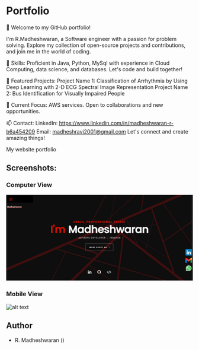 # Portfolio

👋 Welcome to my GitHub portfolio!

I'm R.Madheshwaran, a Software engineer with a passion for problem solving. Explore my collection of open-source projects and contributions, and join me in the world of coding.

🚀 Skills: Proficient in Java, Python, MySql with experience in Cloud Computing, data science, and databases. Let's code and build together!

📂 Featured Projects:
Project Name 1: Classification of Arrhythmia by Using Deep Learning with 2-D ECG Spectral Image Representation
Project Name 2: Bus Identification for Visually Impaired People

🌱 Current Focus: AWS services. Open to collaborations and new opportunities.

📫 Contact:
LinkedIn: https://www.linkedin.com/in/madheshwaran-r-b6a454209
Email: madheshravi2001@gmail.com
Let's connect and create amazing things!


My website portfolio

## Screenshots:

### Computer View

![alt text](portfolio.png)

### Mobile View

![alt text]()

## Author

- R. Madheshwaran ()
